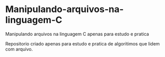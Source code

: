 # Manipulando-arquivos-na-linguagem-C
Manipulando arquivos na linguagem C apenas para estudo e pratica

Repositorio criado apenas para estudo e pratica de algoritimos que lidem com arquivo.
